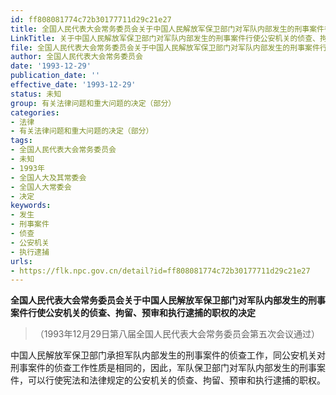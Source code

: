 ```yaml
---
id: ff808081774c72b30177711d29c21e27
title: 全国人民代表大会常务委员会关于中国人民解放军保卫部门对军队内部发生的刑事案件行使公安机关的侦查、拘留、预审和执行逮捕的职权的决定
LinkTitle: 关于中国人民解放军保卫部门对军队内部发生的刑事案件行使公安机关的侦查、拘留、预审和执行逮捕的职权的决定
file: 全国人民代表大会常务委员会关于中国人民解放军保卫部门对军队内部发生的刑事案件行使公安机关的侦查、拘留、预审和执行逮捕的职权的决定_ff808081774c72b30177711d29c21e27.docx
author: 全国人民代表大会常务委员会
date: '1993-12-29'
publication_date: ''
effective_date: '1993-12-29'
status: 未知
group: 有关法律问题和重大问题的决定（部分）
categories:
- 法律
- 有关法律问题和重大问题的决定（部分）
tags:
- 全国人民代表大会常务委员会
- 未知
- 1993年
- 全国人大及其常委会
- 全国人大常委会
- 决定
keywords:
- 发生
- 刑事案件
- 侦查
- 公安机关
- 执行逮捕
urls:
- https://flk.npc.gov.cn/detail?id=ff808081774c72b30177711d29c21e27
---
```


**全国人民代表大会常务委员会关于中国人民解放军保卫部门对军队内部发生的刑事案件行使公安机关的侦查、拘留、预审和执行逮捕的职权的决定**

> （1993年12月29日第八届全国人民代表大会常务委员会第五次会议通过）

中国人民解放军保卫部门承担军队内部发生的刑事案件的侦查工作，同公安机关对刑事案件的侦查工作性质是相同的，因此，军队保卫部门对军队内部发生的刑事案件，可以行使宪法和法律规定的公安机关的侦查、拘留、预审和执行逮捕的职权。
